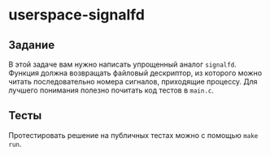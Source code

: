 # userspace-signalfd

## Задание

В этой задаче вам нужно написать упрощенный аналог `signalfd`. Функция должна возвращать файловый дескриптор, из которого можно читать последовательно номера сигналов, приходящие процессу. Для лучшего понимания полезно почитать код тестов в `main.c`.

## Тесты

Протестировать решение на публичных тестах можно с помощью ``make run``.
